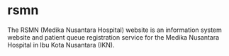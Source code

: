 # rsmn
The RSMN (Medika Nusantara Hospital) website is an information system website and patient queue registration service for the Medika Nusantara Hospital in Ibu Kota Nusantara (IKN).
